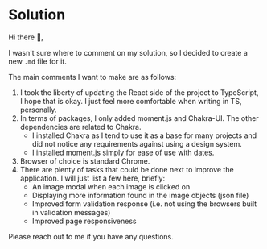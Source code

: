 # Solution

Hi there 👋,

I wasn't sure where to comment on my solution, so I decided to create a new `.md` file for it.

The main comments I want to make are as follows:

1. I took the liberty of updating the React side of the project to TypeScript, I hope that is okay. I just feel more
   comfortable when writing in TS, personally.
2. In terms of packages, I only added moment.js and Chakra-UI. The other dependencies are related to Chakra. 
   - I installed Chakra as I tend to use it as a base for many projects and did not notice any requirements against using a design system.
   - I installed moment.js simply for ease of use with dates.
3. Browser of choice is standard Chrome.
4. There are plenty of tasks that could be done next to improve the application. I will just list a few here, briefly:
   - An image modal when each image is clicked on
   - Displaying more information found in the image objects (json file)
   - Improved form validation response (i.e. not using the browsers built in validation messages)
   - Improved page responsiveness

Please reach out to me if you have any questions.